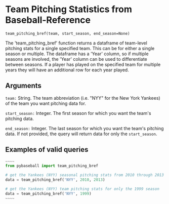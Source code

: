 # Team Pitching Statistics from Baseball-Reference

`team_pitching_bref(team, start_season, end_season=None)`

The 'team_pitching_bref' function returns a dataframe of team-level pitching stats for a single specified team. This can be for either a single season or multiple. The dataframe has a 'Year' column, so if multiple seasons are involved, the 'Year' column can be used to differentiate between seasons. If a player has played on the specified team for multiple years they will have an additional row for each year played.

## Arguments
`team:` String. The team abbreviation (i.e. "NYY" for the New York Yankees) of the team you want pitching data for.

`start_season:` Integer. The first season for which you want the team's pitching data.

`end_season:` Integer. The last season for which you want the team's pitching data. If not provided, the query will return data for only the `start_season`.

## Examples of valid queries

```python
~~~~
from pybaseball import team_pitching_bref

# get the Yankees (NYY) seasonal pitching stats from 2010 through 2013
data = team_pitching_bref('NYY', 2010, 2013)

# get the Yankees (NYY) team pitching stats for only the 1999 season
data = team_pitching_bref('NYY', 1999)
~~~~
```